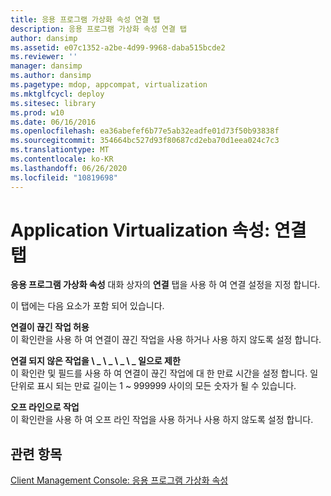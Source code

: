 ```yaml
---
title: 응용 프로그램 가상화 속성 연결 탭
description: 응용 프로그램 가상화 속성 연결 탭
author: dansimp
ms.assetid: e07c1352-a2be-4d99-9968-daba515bcde2
ms.reviewer: ''
manager: dansimp
ms.author: dansimp
ms.pagetype: mdop, appcompat, virtualization
ms.mktglfcycl: deploy
ms.sitesec: library
ms.prod: w10
ms.date: 06/16/2016
ms.openlocfilehash: ea36abefef6b77e5ab32eadfe01d73f50b93838f
ms.sourcegitcommit: 354664bc527d93f80687cd2eba70d1eea024c7c3
ms.translationtype: MT
ms.contentlocale: ko-KR
ms.lasthandoff: 06/26/2020
ms.locfileid: "10819698"
---
```

# Application Virtualization 속성: 연결 탭


**응용 프로그램 가상화 속성** 대화 상자의 **연결** 탭을 사용 하 여 연결 설정을 지정 합니다.

이 탭에는 다음 요소가 포함 되어 있습니다.

<a href="" id="allow-disconnected-operation"></a>**연결이 끊긴 작업 허용**  
이 확인란을 사용 하 여 연결이 끊긴 작업을 사용 하거나 사용 하지 않도록 설정 합니다.

<a href="" id="limit-disconnected-operation-to------days"></a>**연결 되지 않은 작업을 \ _ \ _ \ _ \ _ 일으로 제한**  
이 확인란 및 필드를 사용 하 여 연결이 끊긴 작업에 대 한 만료 시간을 설정 합니다. 일 단위로 표시 되는 만료 길이는 1 ~ 999999 사이의 모든 숫자가 될 수 있습니다.

<a href="" id="work-offline"></a>**오프 라인으로 작업**  
이 확인란을 사용 하 여 오프 라인 작업을 사용 하거나 사용 하지 않도록 설정 합니다.

## 관련 항목


[Client Management Console: 응용 프로그램 가상화 속성](client-management-console-application-virtualization-properties.md)

 

 





